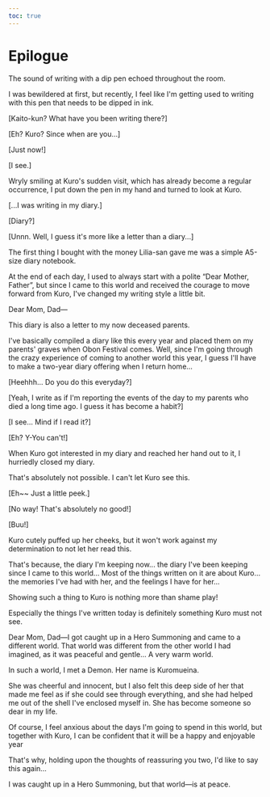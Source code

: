 ```yaml
---
toc: true
---
```


# Epilogue

The sound of writing with a dip pen echoed throughout the room.

I was bewildered at first, but recently, I feel like I'm getting used to writing
with this pen that needs to be dipped in ink.

[Kaito-kun? What have you been writing there?]

[Eh? Kuro? Since when are you...]

[Just now!]

[I see.]

Wryly smiling at Kuro's sudden visit, which has already become a regular
occurrence, I put down the pen in my hand and turned to look at Kuro.

[...I was writing in my diary.]

[Diary?]

[Unnn. Well, I guess it's more like a letter than a diary...]

The first thing I bought with the money Lilia-san gave me was a simple A5-size
diary notebook.

At the end of each day, I used to always start with a polite “Dear Mother,
Father”, but since I came to this world and received the courage to move forward
from Kuro, I've changed my writing style a little bit.

Dear Mom, Dad—

This diary is also a letter to my now deceased parents.

I've basically compiled a diary like this every year and placed them on my
parents' graves when Obon Festival comes. Well, since I'm going through the
crazy experience of coming to another world this year, I guess I'll have to make
a two-year diary offering when I return home...

[Heehhh... Do you do this everyday?]

[Yeah, I write as if I'm reporting the events of the day to my parents who died
a long time ago. I guess it has become a habit?]

[I see... Mind if I read it?]

[Eh? Y-You can't!]

When Kuro got interested in my diary and reached her hand out to it, I hurriedly
closed my diary.

That's absolutely not possible. I can't let Kuro see this.

[Eh~~ Just a little peek.]

[No way! That's absolutely no good!]

[Buu!]

Kuro cutely puffed up her cheeks, but it won't work against my determination to
not let her read this.

That's because, the diary I'm keeping now... the diary I've been keeping since I
came to this world... Most of the things written on it are about Kuro... the
memories I've had with her, and the feelings I have for her...

Showing such a thing to Kuro is nothing more than shame play!

Especially the things I've written today is definitely something Kuro must not
see.

Dear Mom, Dad—I got caught up in a Hero Summoning and came to a different world.
That world was different from the other world I had imagined, as it was peaceful
and gentle... A very warm world.

In such a world, I met a Demon. Her name is Kuromueina.

She was cheerful and innocent, but I also felt this deep side of her that made
me feel as if she could see through everything, and she had helped me out of the
shell I've enclosed myself in. She has become someone so dear in my life.

Of course, I feel anxious about the days I'm going to spend in this world, but
together with Kuro, I can be confident that it will be a happy and enjoyable
year

That's why, holding upon the thoughts of reassuring you two, I'd like to say
this again...

I was caught up in a Hero Summoning, but that world—is at peace.
